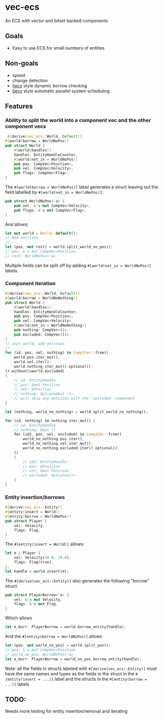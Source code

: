 # vec-ecs
An ECS with vector and bitset backed components

## Goals
* Easy to use ECS for small numbers of entities

## Non-goals
* speed
* change detection
* [hecs](https://github.com/Ralith/hecs) style dynamic borrow checking
* [bevy](https://github.com/bevyengine/bevy) style automatic parallel system scheduling


## Features
### Ability to split the world into a component vec and the other component vecs
```rust
 #[derive(vec_ecs::World, Default)]
#[world(borrow = WorldNoPos)]
pub struct World {
    #[world(handles)]
    handles: EntityHandleCounter,
    #[world(not_in = WorldNoPos)]
    pub pos: CompVec<Position>,
    pub vel: CompVec<Velocity>,
    pub flags: CompVec<Flag>,
}
```
The `#[world(borrow = WorldNoPos)]` label generates a struct leaving out the field labelled by `#[world(not_in = WorldNoPos)]`:
```rust
pub struct WorldNoPos<'a> {
    pub vel: &'a mut CompVec<Velocity>,
    pub flags: &'a mut CompVec<Flag>,
}
```
And allows:
```rust
let mut world = World::default();
// Add entities
// ...
let (pos, mut rest) = world.split_world_no_pos();
// pos: &'a mut CompVec<Position
// rest: WorldNoPos<'a>
```

Multiple fields can be split off by adding `#[world(not_in = WorldNoPos)]` labels.

### Component iteration
```rust
#[derive(vec_ecs::World, Default)]
#[world(borrow = WorldNoNothing)]
pub struct World {
    #[world(handles)]
    handles: EntityHandleCounter,
    pub pos: CompVec<Position>,
    pub vel: CompVec<Velocity>,
    #[world(not_in = WorldNoNothing)]
    pub nothing: CompVec<()>,
    pub excluded: CompVec<()>,
}
// init world, add entities
// ...
for (id, pos, vel, nothing) in CompIter::from((
    world.pos.iter_mut(),
    world.vel.iter(),
    world.nothing.iter_mut().optional(),
)).without(&world.excluded)
{
    // id: EntityHandle
    // pos: &mut Position
    // vel: &Position
    // nothing: Option<&mut ()>
    // will skip any entities with the `excluded` component
}

let (nothing, world_no_nothing) = world.split_world_no_nothing();

for (id, nothing) in nothing.iter_mut() {
    // id: EntityHandle
    // nothing: &mut ()
    for (id2, pos, vel, excluded) in CompIter::from((
        world_no_nothing.pos.iter(),
        world_no_nothing.vel.iter_mut(),
        world_no_nothing.excluded.iter().optional(),
    ))
    {
        // id2: EntityHandle
        // pos: &Position
        // vel: &mut Position
        // excluded: Option<&()>
    }
}
```

### Entity insertion/borrows
```rust
#[derive(vec_ecs::Entity)]
#[entity(insert = World)]
#[entity(borrow = WorldNoPos)]
pub struct Player {
    vel: Velocity,
    flags: Flag,
}
```
The `#[entity(insert = World)]` allows:
```rust
let e = Player {
    vel: Velocity(10.0, 10.0),
    flags: Flag(true),
};
let handle = world.insert(e);
```

The `#[derive(vec_ecs::Entity)]` also generates the following "borrow" struct:
```rust
pub struct PlayerBorrow<'a> {
    vel: &'a mut Velocity,
    flags: &'a mut Flag,
}
```
Which allows
```rust
let e_borr: PlayerBorrow = world.borrow_entity(handle);
```
And the `#[entity(borrow = WorldNoPos)]` allows
```rust
let (pos, mut world_no_pos) = world.split_pos();
// pos: &'a mut CompVec<Position
// world_no_pos: WorldNoPos<'a>
let e_borr: PlayerBorrow = world_no_pos.borrow_entity(handle);
```

Note: all the fields in structs labeled with `#[derive(vec_ecs::Entity)]` must have the same names and types as the fields in the struct in the `#[entity(insert = ...)]` label and the structs in the `#[entity(borrow = ...)]` labels

## TODO:
Needs more testing for entity insertion/removal and iterating

